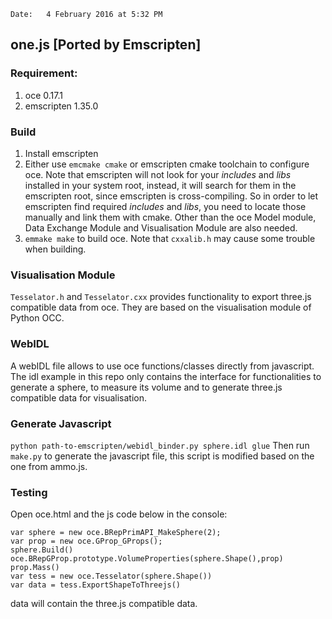 	Date:	4 February 2016 at 5:32 PM

## one.js [Ported by Emscripten]

### Requirement:
1. oce 0.17.1
2. emscripten 1.35.0

### Build
1. Install emscripten 
2. Either use `emcmake cmake` or emscripten cmake toolchain to configure oce. Note that emscripten will not look for your <i>includes </i> and <i> libs</i> installed in your system root, instead, it will search for them in the emscripten root, since emscripten is cross-compiling. So in order to let emscripten find required <i>includes</i> and <i>libs</i>, you need to locate those manually and link them with cmake. Other than the oce Model module, Data Exchange Module and Visualisation Module are also needed.
3. `emmake make` to build oce. Note that `cxxalib.h` may cause some trouble when building.

### Visualisation Module
 `Tesselator.h` and `Tesselator.cxx` provides functionality to export three.js compatible data from oce.  They are based on the visualisation module of Python OCC.

### WebIDL
A webIDL file allows to use oce functions/classes directly from javascript. The idl example in this repo only contains the interface for functionalities to generate a sphere, to measure its volume and to generate three.js compatible data for visualisation.

### Generate Javascript 
``` python path-to-emscripten/webidl_binder.py sphere.idl glue ```
Then run `make.py` to generate the javascript file, this script is modified based on the one from ammo.js.

### Testing
Open oce.html and the js code below in the console:
```
var sphere = new oce.BRepPrimAPI_MakeSphere(2);
var prop = new oce.GProp_GProps();
sphere.Build()
oce.BRepGProp.prototype.VolumeProperties(sphere.Shape(),prop)
prop.Mass()
var tess = new oce.Tesselator(sphere.Shape())
var data = tess.ExportShapeToThreejs()
```
data will contain the three.js compatible data.